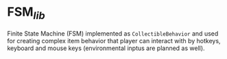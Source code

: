 # FSM<sub>_lib_</sub>
Finite State Machine (FSM) implemented as `CollectibleBehavior` and used for creating complex item behavior that player can interact with by hotkeys, keyboard and mouse keys (environmental inptus are planned as well).
